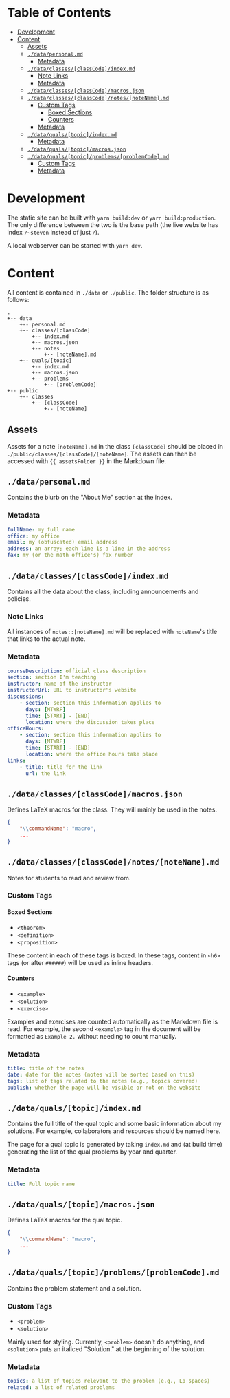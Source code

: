 # Table of Contents

-   [Development](#development)
-   [Content](#content)
    -   [Assets](#assets)
    -   [`./data/personal.md`](#datapersonalmd)
        -   [Metadata](#metadata)
    -   [`./data/classes/[classCode]/index.md`](#dataclassesclasscodeindexmd)
        -   [Note Links](#note-links)
        -   [Metadata](#metadata-1)
    -   [`./data/classes/[classCode]/macros.json`](#dataclassesclasscodemacrosjson)
    -   [`./data/classes/[classCode]/notes/[noteName].md`](#dataclassesclasscodenotesnotenamemd)
        -   [Custom Tags](#custom-tags)
            -   [Boxed Sections](#boxed-sections)
            -   [Counters](#counters)
        -   [Metadata](#metadata-2)
    -   [`./data/quals/[topic]/index.md`](#dataqualstopicindexmd)
        -   [Metadata](#metadata-3)
    -   [`./data/quals/[topic]/macros.json`](#dataqualstopicmacrosjson)
    -   [`./data/quals/[topic]/problems/[problemCode].md`](#dataqualstopicproblemsproblemcodemd)
        -   [Custom Tags](#custom-tags-1)
        -   [Metadata](#metadata-4)

# Development

The static site can be built with `yarn build:dev` or `yarn build:production`. The only difference between the two is the base path (the live website has index `/~steven` instead of just `/`).

A local webserver can be started with `yarn dev`.

# Content

All content is contained in `./data` or `./public`. The folder structure is as follows:

```
.
+-- data
    +-- personal.md
    +-- classes/[classCode]
        +-- index.md
        +-- macros.json
        +-- notes
            +-- [noteName].md
    +-- quals/[topic]
        +-- index.md
        +-- macros.json
        +-- problems
            +-- [problemCode]
+-- public
    +-- classes
        +-- [classCode]
            +-- [noteName]
```

## Assets

Assets for a note `[noteName].md` in the class `[classCode]` should be placed in `./public/classes/[classCode]/[noteName]`. The assets can then be accessed with `{{ assetsFolder }}` in the Markdown file.

## `./data/personal.md`

Contains the blurb on the "About Me" section at the index.

### Metadata

```yml
fullName: my full name
office: my office
email: my (obfuscated) email address
address: an array; each line is a line in the address
fax: my (or the math office's) fax number
```

## `./data/classes/[classCode]/index.md`

Contains all the data about the class, including announcements and policies.

### Note Links

All instances of `notes::[noteName].md` will be replaced with `noteName`'s title that links to the actual note.

### Metadata

```yml
courseDescription: official class description
section: section I'm teaching
instructor: name of the instructor
instructorUrl: URL to instructor's website
discussions:
    - section: section this information applies to
      days: [MTWRF]
      time: [START] - [END]
      location: where the discussion takes place
officeHours:
    - section: section this information applies to
      days: [MTWRF]
      time: [START] - [END]
      location: where the office hours take place
links:
    - title: title for the link
      url: the link
```

## `./data/classes/[classCode]/macros.json`

Defines LaTeX macros for the class. They will mainly be used in the notes.

```json
{
    "\\commandName": "macro",
    ...
}
```

## `./data/classes/[classCode]/notes/[noteName].md`

Notes for students to read and review from.

### Custom Tags

#### Boxed Sections

-   `<theorem>`
-   `<definition>`
-   `<proposition>`

These content in each of these tags is boxed. In these tags, content in `<h6>` tags (or after `######`) will be used as inline headers.

#### Counters

-   `<example>`
-   `<solution>`
-   `<exercise>`

Examples and exercises are counted automatically as the Markdown file is read. For example, the second `<example>` tag in the document will be formatted as `Example 2.` without needing to count manually.

### Metadata

```yml
title: title of the notes
date: date for the notes (notes will be sorted based on this)
tags: list of tags related to the notes (e.g., topics covered)
publish: whether the page will be visible or not on the website
```

## `./data/quals/[topic]/index.md`

Contains the full title of the qual topic and some basic information about my solutions. For example, collaborators and resources should be named here.

The page for a qual topic is generated by taking `index.md` and (at build time) generating the list of the qual problems by year and quarter.

### Metadata

```yml
title: Full topic name
```

## `./data/quals/[topic]/macros.json`

Defines LaTeX macros for the qual topic.

```json
{
    "\\commandName": "macro",
    ...
}
```

## `./data/quals/[topic]/problems/[problemCode].md`

Contains the problem statement and a solution.

### Custom Tags

-   `<problem>`
-   `<solution>`

Mainly used for styling. Currently, `<problem>` doesn't do anything, and `<solution>` puts an italiced "Solution." at the beginning of the solution.

### Metadata

```yml
topics: a list of topics relevant to the problem (e.g., Lp spaces)
related: a list of related problems
```
